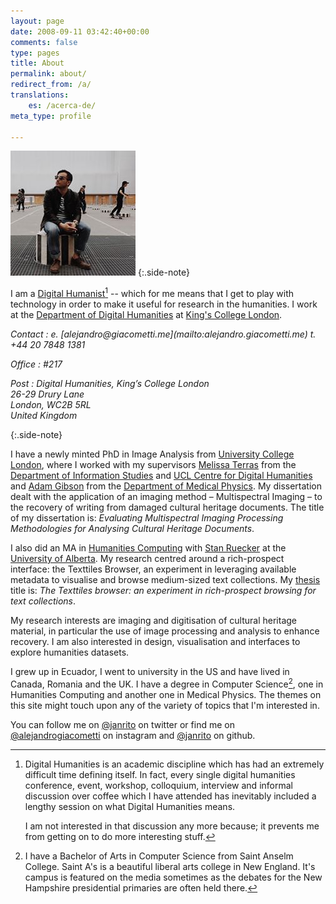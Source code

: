 ```yaml
---
layout: page
date: 2008-09-11 03:42:40+00:00
comments: false
type: pages
title: About
permalink: about/
redirect_from: /a/
translations:
    es: /acerca-de/
meta_type: profile

---
```


![portrait][portrait] 
{:.side-note}

I am a [Digital Humanist][dh][^dh] -- which for me means that I get to play with technology in order to make it useful for research in the humanities. I work at the [Department of Digital Humanities][kcldh] at [King's College London][kcl].

<address markdown="1">
Contact
: e. [alejandro@giacometti.me](mailto:alejandro.giacometti.me)  
  t. +44 20 7848 1381  

Office
: \#217  

Post
: Digital Humanities, King’s College London  
26-29 Drury Lane  
London, WC2B 5RL  
United Kingdom  
</address>{:.side-note}

I have a newly minted PhD in Image Analysis from [University College London][ucl], where I worked with my supervisors [Melissa Terras][] from the [Department of Information Studies][dis] and [UCL Centre for Digital Humanities][ucldh] and [Adam Gibson][] from the [Department of Medical Physics][medphys]. My dissertation dealt with the application of an imaging method – Multispectral Imaging – to the recovery of writing from damaged cultural heritage documents. The title of my dissertation is: *Evaluating Multispectral Imaging Processing Methodologies for Analysing Cultural Heritage Documents*. 

I also did an MA in [Humanities Computing][huco] with [Stan Ruecker][] at the [University of Alberta][uofa].  My research centred around a rich-prospect interface: the Texttiles Browser, an experiment in leveraging available metadata to visualise and browse medium-sized text collections. My [thesis][mathesis] title is: *The Texttiles browser: an experiment in rich-prospect browsing for text collections*. 

My research interests are imaging and digitisation of cultural heritage material, in particular the use of image processing and analysis to enhance recovery. I am also interested in design, visualisation and interfaces to explore humanities datasets. 

I grew up in Ecuador, I went to university in the US and have lived in Canada, Romania and the UK. I have a degree in Computer Science[^saintas], one in Humanities Computing and another one in Medical Physics. The themes on this site might touch upon any of the variety of topics that I'm interested in.

You can follow me on [@janrito][twitter] on twitter or find me on [@alejandrogiacometti][instagram] on instagram and [@janrito][github] on github. 



[portrait]: /images/portrait.jpeg

[^dh]:  
    Digital Humanities is an academic discipline which has had an extremely difficult time defining itself. In fact, every single digital humanities conference, event, workshop, colloquium, interview and informal discussion over coffee which I have attended has inevitably included a lengthy session on what Digital Humanities means. 

    I am not interested in that discussion any more because; it prevents me from getting on to do more interesting stuff.

[^saintas]: 
    I have a Bachelor of Arts in Computer Science from Saint Anselm College. Saint A's is a beautiful liberal arts college in New England. It's campus is featured on the media sometimes as the debates for the New Hampshire presidential primaries are often held there.


[dh]: http://en.wikipedia.org/wiki/Digital_humanities "Digital Humanities"
[kcl]: http://www.kcl.ac.uk "King's College London"
[kcldh]: http://www.kcl.ac.uk/artshums/depts/ddh/index.aspx "Department of Digital Humanities at King's College London"
[ucl]: http://www.ucl.ac.uk "University College London"
[Melissa Terras]: http://www.ucl.ac.uk/infostudies/melissa-terras/ "Melissa Terras"
[dis]: http://www.infostudies.ucl.ac.uk/ "Department of Information Studies at University College London"
[Adam Gibson]: http://www.ucl.ac.uk/medphys/staff/people/agibson/www/index "Adam Gibson"
[medphys]: http://www.ucl.ac.uk/medphys/ "Department of Medical Physics"
[ucldh]: http://www.ucl.ac.uk/dh/ "UCL Centre for Digital Humanities"
[huco]: http://huco.ualberta.ca/ "Humanities Computing at University of Alberta"
[Stan Ruecker]: http://www.ualberta.ca/~sruecker/ "Stan Ruecker"
[uofa]: http://www.ualberta.ca "University of Alberta"
[mathesis]: http://repository.library.ualberta.ca/dspace/handle/10048/437

[twitter]: http://twitter.com/janrito "@janrito at Twitter"
[github]: http://github.com/janrito "@janrito at Github"
[instagram]: http://instagram.com/alejandrogiacometti "@alejandrogiacometti at instagram"
